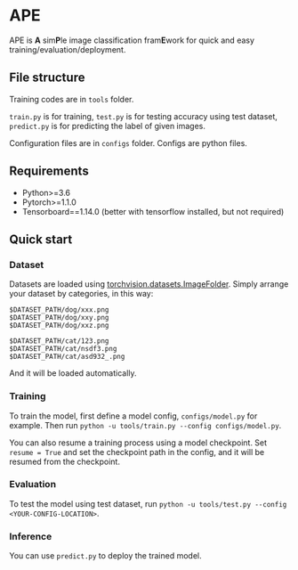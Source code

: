 # APE

APE is **A** sim**P**le image classification fram**E**work for quick and easy training/evaluation/deployment.

## File structure

Training codes are in `tools` folder.

`train.py` is for training, `test.py` is for testing accuracy using test dataset, `predict.py` is for predicting the label of given images.

Configuration files are in `configs` folder. Configs are python files.

## Requirements

- Python>=3.6
- Pytorch>=1.1.0
- Tensorboard==1.14.0 (better with tensorflow installed, but not required)

## Quick start

### Dataset

Datasets are loaded using [torchvision.datasets.ImageFolder](https://pytorch.org/docs/stable/torchvision/datasets.html#imagefolder). Simply arrange your dataset by categories, in this way:

```directories
$DATASET_PATH/dog/xxx.png
$DATASET_PATH/dog/xxy.png
$DATASET_PATH/dog/xxz.png

$DATASET_PATH/cat/123.png
$DATASET_PATH/cat/nsdf3.png
$DATASET_PATH/cat/asd932_.png
```

And it will be loaded automatically.

### Training

To train the model, first define a model config, `configs/model.py` for example. Then run `python -u tools/train.py --config configs/model.py`.

You can also resume a training process using a model checkpoint. Set `resume = True` and set the checkpoint path in the config, and it will be resumed from the checkpoint.

### Evaluation

To test the model using test dataset, run `python -u tools/test.py --config <YOUR-CONFIG-LOCATION>`.

### Inference

You can use `predict.py` to deploy the trained model.
